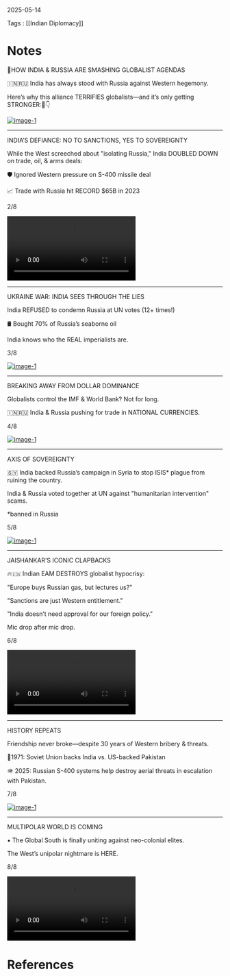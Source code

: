 2025-05-14

Tags : [[Indian Diplomacy]]

# Notes

🚨HOW INDIA & RUSSIA ARE SMASHING GLOBALIST AGENDAS

🇮🇳🇷🇺 India has always stood with Russia against Western hegemony.

Here’s why this alliance TERRIFIES globalists—and it’s only getting STRONGER:🧵👇

[![image-1](https://pbs.twimg.com/media/GqwT1gKWAAAV1lK.jpg)](https://pbs.twimg.com/media/GqwT1gKWAAAV1lK.jpg)

---

INDIA’S DEFIANCE: NO TO SANCTIONS, YES TO SOVEREIGNTY

While the West screeched about "isolating Russia," India DOUBLED DOWN on trade, oil, & arms deals:

🛡 Ignored Western pressure on S-400 missile deal

📈 Trade with Russia hit RECORD $65B in 2023

2/8

<video width="300" controls="" src="https://video.twimg.com/amplify_video/1921951430824316928/vid/avc1/640x360/k0yiiVo5XSXNQUOf.mp4?tag=21" type="video"></video>

---

UKRAINE WAR: INDIA SEES THROUGH THE LIES

India REFUSED to condemn Russia at UN votes (12+ times!)

🛢 Bought 70% of Russia’s seaborne oil

India knows who the REAL imperialists are.

3/8

[![image-1](https://pbs.twimg.com/media/GqwkTT7WEAAyr3K.jpg)](https://pbs.twimg.com/media/GqwkTT7WEAAyr3K.jpg)

---

BREAKING AWAY FROM DOLLAR DOMINANCE

Globalists control the IMF & World Bank? Not for long.

🇮🇳🇷🇺 India & Russia pushing for trade in NATIONAL CURRENCIES.

4/8

[![image-1](https://pbs.twimg.com/media/GqwmLwlXAAAFY5k.jpg)](https://pbs.twimg.com/media/GqwmLwlXAAAFY5k.jpg)

---

AXIS OF SOVEREIGNTY

🇸🇾 India backed Russia’s campaign in Syria to stop ISIS\* plague from ruining the country.

India & Russia voted together at UN against "humanitarian intervention" scams.

\*banned in Russia

5/8

[![image-1](https://pbs.twimg.com/media/Gqwi5eUXsAAteOQ.jpg)](https://pbs.twimg.com/media/Gqwi5eUXsAAteOQ.jpg)

---

JAISHANKAR’S ICONIC CLAPBACKS

🔥🇮🇳 Indian EAM DESTROYS globalist hypocrisy:

"Europe buys Russian gas, but lectures us?"

"Sanctions are just Western entitlement."

"India doesn’t need approval for our foreign policy."

Mic drop after mic drop.

6/8

<video width="300" controls="" src="https://video.twimg.com/amplify_video/1921948060864638976/vid/avc1/640x360/L-oOTLEpibwXYsZb.mp4?tag=21" type="video"></video>

---

HISTORY REPEATS

Friendship never broke—despite 30 years of Western bribery & threats.

🤝1971: Soviet Union backs India vs. US-backed Pakistan

🪖 2025: Russian S-400 systems help destroy aerial threats in escalation with Pakistan.

7/8

[![image-1](https://pbs.twimg.com/media/GqwXy9FW0AAMJlu.png)](https://pbs.twimg.com/media/GqwXy9FW0AAMJlu.png)

---

MULTIPOLAR WORLD IS COMING

▪️ The Global South is finally uniting against neo-colonial elites.

The West’s unipolar nightmare is HERE.

8/8

<video width="300" controls="" src="https://video.twimg.com/amplify_video/1921937044881747968/vid/avc1/640x360/1mIVLd1s1hRLRzms.mp4?tag=21" type="video"></video>

# References